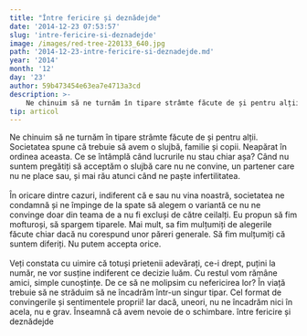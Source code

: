 ```yaml
---
title: "Între fericire și deznădejde"
date: '2014-12-23 07:53:57'
slug: 'intre-fericire-si-deznadejde'
image: /images/red-tree-220133_640.jpg
path: '2014-12-23-intre-fericire-si-deznadejde.md'
year: '2014'
month: '12'
day: '23'
author: 59b473454e63ea7e4713a3cd
description: >-
    Ne chinuim să ne turnăm în tipare strâmte făcute de și pentru alții. Societatea spune că trebuie să avem o slujbă, familie și copii. Neapărat în ordinea aceasta. Ce se întâmplă când lucrurile nu stau 
tip: articol
---
```

<div class="kg-card-markdown"><p>Ne chinuim să ne turnăm în tipare strâmte făcute de și pentru alții. Societatea spune că trebuie să avem o slujbă, familie și copii. Neapărat în ordinea aceasta. Ce se întâmplă când lucrurile nu stau chiar așa? Când nu suntem pregătiți să acceptăm o slujbă care nu ne convine, un partener care nu ne place sau, și mai rău atunci când ne paște infertilitatea.<br /><br />
În oricare dintre cazuri, indiferent că e sau nu vina noastră, societatea ne condamnă și ne împinge de la spate să alegem o variantă ce nu ne convinge doar din teama de a nu fi excluși de către ceilalți.  Eu propun să fim mofturoși, să spargem tiparele. Mai mult, sa fim mulțumiți de alegerile făcute chiar dacă nu corespund unor păreri generale. Să fim mulțumiți că suntem diferiți. Nu putem accepta orice.<br /><br />
Veți constata cu uimire că totuși prietenii adevărați, ce-i drept, puțini la număr, ne vor susține indiferent ce decizie luăm. Cu restul vom rămâne amici, simple cunoștințe. De ce să ne molipsim cu nefericirea lor? În viață trebuie să ne străduim să ne încadrăm într-un singur tipar. Cel format de convingerile și sentimentele proprii! Iar dacă, uneori, nu ne încadrăm nici în acela, nu e grav. Înseamnă că avem nevoie de o schimbare. între fericire și deznădejde</p>
</div>
    